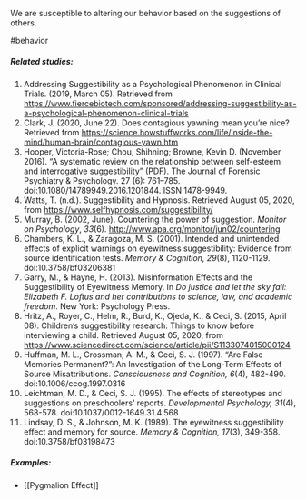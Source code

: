 We are susceptible to altering our behavior based on the suggestions of others.

#behavior 

##### Related studies: 

1. Addressing Suggestibility as a Psychological Phenomenon in Clinical Trials. (2019, March 05). Retrieved from https://www.fiercebiotech.com/sponsored/addressing-suggestibility-as-a-psychological-phenomenon-clinical-trials
2. Clark, J. (2020, June 22). Does contagious yawning mean you’re nice? Retrieved from https://science.howstuffworks.com/life/inside-the-mind/human-brain/contagious-yawn.htm
3. Hooper, Victoria-Rose; Chou, Shihning; Browne, Kevin D. (November 2016). “A systematic review on the relationship between self-esteem and interrogative suggestibility” (PDF). The Journal of Forensic Psychiatry & Psychology. 27 (6): 761–785. doi:10.1080/14789949.2016.1201844. ISSN 1478-9949.
4. Watts, T. (n.d.). Suggestibility and Hypnosis. Retrieved August 05, 2020, from https://www.selfhypnosis.com/suggestibility/
5. Murray, B. (2002, June). Countering the power of suggestion. _Monitor on Psychology_, _33_(6). http://www.apa.org/monitor/jun02/countering
6. Chambers, K. L., & Zaragoza, M. S. (2001). Intended and unintended effects of explicit warnings on eyewitness suggestibility: Evidence from source identification tests. _Memory & Cognition,_ _29_(8), 1120-1129. doi:10.3758/bf03206381
7. Garry, M., & Hayne, H. (2013). Misinformation Effects and the Suggestibility of Eyewitness Memory. In _Do justice and let the sky fall: Elizabeth F. Loftus and her contributions to science, law, and academic freedom_. New York: Psychology Press.
8. Hritz, A., Royer, C., Helm, R., Burd, K., Ojeda, K., & Ceci, S. (2015, April 08). Children’s suggestibility research: Things to know before interviewing a child. Retrieved August 05, 2020, from https://www.sciencedirect.com/science/article/pii/S1133074015000124
9. Huffman, M. L., Crossman, A. M., & Ceci, S. J. (1997). “Are False Memories Permanent?”: An Investigation of the Long-Term Effects of Source Misattributions. _Consciousness and Cognition,_ _6_(4), 482-490. doi:10.1006/ccog.1997.0316
10. Leichtman, M. D., & Ceci, S. J. (1995). The effects of stereotypes and suggestions on preschoolers’ reports. _Developmental Psychology,_ _31_(4), 568-578. doi:10.1037/0012-1649.31.4.568
11. Lindsay, D. S., & Johnson, M. K. (1989). The eyewitness suggestibility effect and memory for source. _Memory & Cognition,_ _17_(3), 349-358. doi:10.3758/bf03198473

##### Examples: 

- [[Pygmalion Effect]] 
